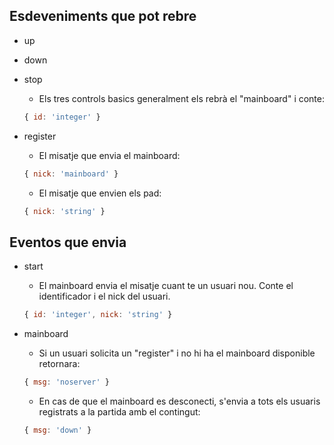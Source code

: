 ## Esdeveniments que pot rebre
- up
- down
- stop
  - Els tres controls basics generalment els rebrà el "mainboard" i conte:
  ```js
  { id: 'integer' }
  ```
- register
  - El misatje que envia el mainboard:

  ```js
  { nick: 'mainboard' }
  ```
  - El misatje que envien els pad:

  ```js
  { nick: 'string' }
  ```

## Eventos que envia
- start
  - El mainboard envia el misatje cuant te un usuari nou.  Conte el identificador i el nick del usuari.

  ```js
  { id: 'integer', nick: 'string' } 
  ```

- mainboard
  - Si un usuari solicita un "register" i no hi ha el mainboard disponible retornara:

  ```js
  { msg: 'noserver' }
  ```

  - En cas de que el mainboard es desconecti, s'envia a tots els usuaris registrats a la partida amb el contingut:

  ```js
  { msg: 'down' }
  ```